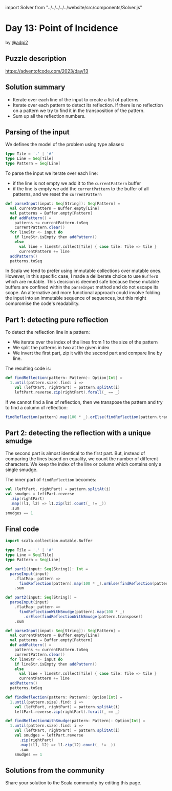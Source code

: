 import Solver from "../../../../../website/src/components/Solver.js"

# Day 13: Point of Incidence

by [@adpi2](https://github.com/adpi2)

## Puzzle description

https://adventofcode.com/2023/day/13

## Solution summary

- Iterate over each line of the input to create a list of patterns
- Iterate over each pattern to detect its reflection. If there is no reflection on a pattern we try to find it in the transposition of the pattern.
- Sum up all the reflection numbers.

## Parsing of the input

We defines the model of the problem using type aliases:

```scala
type Tile = '.' | '#'
type Line = Seq[Tile]
type Pattern = Seq[Line]
```

To parse the input we iterate over each line:
  - if the line is not empty we add it to the `currentPattern` buffer
  - if the line is empty we add the `currentPattern` to the buffer of all patterns, and we reset the `currentPattern`

```scala
def parseInput(input: Seq[String]): Seq[Pattern] =
  val currentPattern = Buffer.empty[Line]
  val patterns = Buffer.empty[Pattern]
  def addPattern() =
    patterns += currentPattern.toSeq
    currentPattern.clear()
  for lineStr <- input do
    if lineStr.isEmpty then addPattern()
    else
      val line = lineStr.collect[Tile] { case tile: Tile => tile }
      currentPattern += line
  addPattern()
  patterns.toSeq
```

In Scala we tend to prefer using immutable collections over mutable ones.
However, in this specific case, I made a deliberate choice to use `Buffer`s which are mutable.
This decision is deemed safe because these mutable buffers are confined within the `parseInput` method and do not escape its scope.
An alternative and more functional approach could involve folding the input into an immutable sequence of sequences, but this might compromise the code's readability.

## Part 1: detecting pure reflection

To detect the reflection line in a pattern:
  - We iterate over the index of the lines from 1 to the size of the pattern
  - We split the patterns in two at the given index
  - We invert the first part, zip it with the second part and compare line by line.

The resulting code is:

```scala
def findReflection(pattern: Pattern): Option[Int] =
  1.until(pattern.size).find: i => 
    val (leftPart, rightPart) = pattern.splitAt(i)
    leftPart.reverse.zip(rightPart).forall(_ == _)
```

If we cannot find a line of reflection, then we transpose the pattern and try to find a column of reflection:

```scala
findReflection(pattern).map(100 * _).orElse(findReflection(pattern.transpose))
```

## Part 2: detecting the reflection with a unique smudge

The second part is almost identical to the first part. But, instead of comparing the lines based on equality, we count the number of different characters. We keep the index of the line or column which contains only a single smudge.

The inner part of `findReflection` becomes:

```scala
val (leftPart, rightPart) = pattern.splitAt(i)
val smudges = leftPart.reverse
  .zip(rightPart)
  .map((l1, l2) => l1.zip(l2).count(_ != _))
  .sum
smudges == 1
```

## Final code

```scala
import scala.collection.mutable.Buffer

type Tile = '.' | '#'
type Line = Seq[Tile]
type Pattern = Seq[Line]

def part1(input: Seq[String]): Int =
  parseInput(input)
    .flatMap: pattern =>
      findReflection(pattern).map(100 * _).orElse(findReflection(pattern.transpose))
    .sum

def part2(input: Seq[String]) =
  parseInput(input)
    .flatMap: pattern =>
      findReflectionWithSmudge(pattern).map(100 * _)
        .orElse(findReflectionWithSmudge(pattern.transpose))
    .sum

def parseInput(input: Seq[String]): Seq[Pattern] =
  val currentPattern = Buffer.empty[Line]
  val patterns = Buffer.empty[Pattern]
  def addPattern() =
    patterns += currentPattern.toSeq
    currentPattern.clear()
  for lineStr <- input do
    if lineStr.isEmpty then addPattern()
    else
      val line = lineStr.collect[Tile] { case tile: Tile => tile }
      currentPattern += line
  addPattern()
  patterns.toSeq

def findReflection(pattern: Pattern): Option[Int] =
  1.until(pattern.size).find: i => 
    val (leftPart, rightPart) = pattern.splitAt(i)
    leftPart.reverse.zip(rightPart).forall(_ == _)

def findReflectionWithSmudge(pattern: Pattern): Option[Int] =
  1.until(pattern.size).find: i => 
    val (leftPart, rightPart) = pattern.splitAt(i)
    val smudges = leftPart.reverse
      .zip(rightPart)
      .map((l1, l2) => l1.zip(l2).count(_ != _))
      .sum
    smudges == 1
```

## Solutions from the community

Share your solution to the Scala community by editing this page.

